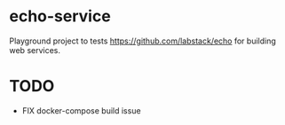 # echo-service

Playground project to tests https://github.com/labstack/echo
for building web services.

# TODO

- FIX docker-compose build issue
